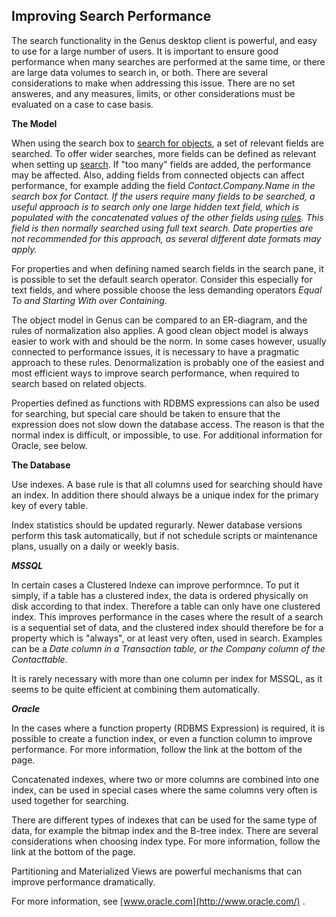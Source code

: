 ## Improving Search Performance

The search functionality in the Genus desktop client is powerful, and easy to use for a large number of users. It is important to ensure good performance when many searches are performed at the same time, or there are large data volumes to search in, or both. There are several considerations to make when addressing this issue. There are no set answeres, and any measures, limits, or other considerations must be evaluated on a case to case basis.

**The Model**

When using the search box to [search for objects](../../users/searching-for-data/search-for-objects.md), a set of relevant fields are searched. To offer wider searches, more fields can be defined as relevant when setting up [search](../defining-the-application-model/object-class/modify-an-object--or-identifier-domain/search.md). If "too many" fields are added, the performance may be affected. Also, adding fields from connected objects can affect performance, for example adding the field <span style="FONT-STYLE: italic">Contact.Company.Name in the search box for <span style="FONT-STYLE: italic">Contact. If the users require many fields to be searched, a useful approach is to search only one large hidden text field, which is populated with the concatenated values of the other fields using [rules](../defining-the-application-model/object-class/modify-an-object--or-identifier-domain/rules.md). This field is then normally searched using full text search. Date properties are not recommended for this approach, as several different date formats may apply.

For properties and when defining named search fields in the search pane, it is possible to set the default search operator. Consider this especially for text fields, and where possible choose the less demanding operators <span style="FONT-STYLE: italic">Equal To and <span style="FONT-STYLE: italic">Starting With over <span style="FONT-STYLE: italic">Containing.

The object model in Genus can be compared to an ER-diagram, and the rules of normalization also applies. A good clean object model is always easier to work with and should be the norm. In some cases however, usually connected to performance issues, it is necessary to have a pragmatic approach to these rules. Denormalization is probably one of the easiest and most efficient ways to improve search performance, when required to search based on related objects.

Properties defined as functions with RDBMS expressions can also be used for searching, but special care should be taken to ensure that the expression does not slow down the database access. The reason is that the normal index is difficult, or impossible, to use. For additional information for Oracle, see below.

**The Database**

Use indexes. A base rule is that all columns used for searching should have an index. In addition there should always be a unique index for the primary key of every table.

Index statistics should be updated regurarly. Newer database versions perform this task automatically, but if not schedule scripts or maintenance plans, usually on a daily or weekly basis.

<span style="FONT-STYLE: italic; FONT-WEIGHT: bold">MSSQL

In certain cases a Clustered Indexe can improve performnce. To put it simply, if a table has a clustered index, the data is ordered physically on disk according to that index. Therefore a table can only have one clustered index. This improves performance in the cases where the result of a search is a sequential set of data, and the clustered index should therefore be for a property which is "always", or at least very often, used in search. Examples can be a <span style="FONT-STYLE: italic">Date column in a <span style="FONT-STYLE: italic">Transaction table, or the Company column of the <span style="FONT-STYLE: italic; FONT-WEIGHT: normal">Contacttable.

It is rarely necessary with more than one column per index for MSSQL, as it seems to be quite efficient at combining them automatically.

<span style="FONT-STYLE: italic; FONT-WEIGHT: bold">Oracle

In the cases where a function property (RDBMS Expression) is required, it is possible to create a function index, or even a function column to improve performance. For more information, follow the link at the bottom of the page.

Concatenated indexes, where two or more columns are combined into one index, can be used in special cases where the same columns very often is used together for searching.

There are different types of indexes that can be used for the same type of data, for example the bitmap index and the B-tree index. There are several considerations when choosing index type. For more information, follow the link at the bottom of the page.

Partitioning and Materialized Views are powerful mechanisms that can improve performance dramatically.

For more information, see [www.oracle.com](http://www.oracle.com/) .